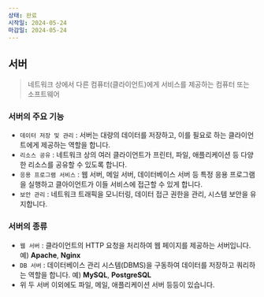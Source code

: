```yaml
---
상태: 완료
시작일: 2024-05-24
마감일: 2024-05-24
---
```

## 서버
> 네트워크 상에서 다른 컴퓨터(클라이언트)에게 서비스를 제공하는 컴퓨터 또는 소프트웨어

### 서버의 주요 기능
- `데이터 저장 및 관리` : 서버는 대량의 데이터를 저장하고, 이를 필요로 하는 클라이언트에게 제공하는 역할을 합니다.
- `리소스 공유` : 네트워크 상의 여러 클라이언트가 프린터, 파일, 애플리케이션 등 다양한 리소스를 공유할 수 있도록 합니다.
- `응용 프로그램 서비스` : 웹 서버, 메일 서버, 데이터베이스 서버 등 특정 응용 프로그램을 실행하고 클아이언트가 이들 서비스에 접근할 수 있게 합니다.
- `보안 관리` : 네트워크 트래픽을 모니터링, 데이터 접근 권한을 관리, 시스템 보안을 유지합니다.

### 서버의 종류
- `웹 서버` : 클라이언트의 HTTP 요청을 처리하여 웹 페이지를 제공하는 서버입니다. 예) **Apache**, **Nginx**
- `DB 서버` : 데이터베이스 관리 시스템(DBMS)을 구동하여 데이터를 저장하고 쿼리하는 역할을 합니다. 예) **MySQL**, **PostgreSQL**
- 위 두 서버 이외에도 파일, 메일, 애플리케이션 서버 등등이 있습니다.